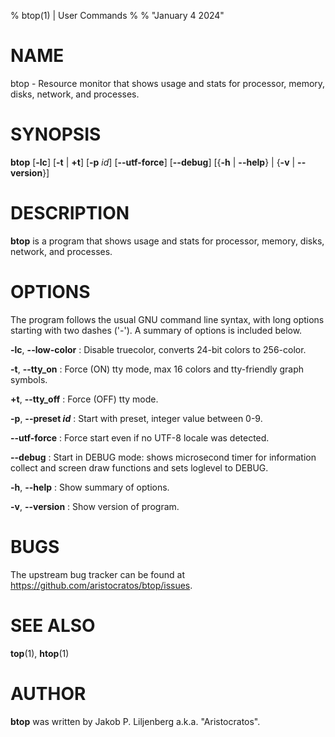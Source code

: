 % btop(1) | User Commands
%
% "January  4 2024"

# NAME

btop - Resource monitor that shows usage and stats for processor, memory, disks, network, and processes.

# SYNOPSIS

**btop** [**-lc**] [**-t** | **+t**] [**-p** _id_] [**\-\-utf-force**]
         [**\-\-debug**] [{**-h** | **\-\-help**} | {**-v** | **\-\-version**}]

# DESCRIPTION

**btop** is a program that shows usage and stats for processor, memory, disks, network, and processes.

# OPTIONS

The program follows the usual GNU command line syntax, with long options
starting with two dashes ('-'). A summary of options is included below.

**-lc**, **\-\-low-color**
:   Disable truecolor, converts 24-bit colors to 256-color.

**-t**, **\-\-tty_on**
:   Force (ON) tty mode, max 16 colors and tty-friendly graph symbols.

**+t**, **\-\-tty_off**
:   Force (OFF) tty mode.

**-p**, **\-\-preset _id_**
:   Start with preset, integer value between 0-9.

**\-\-utf-force**
:   Force start even if no UTF-8 locale was detected.

**\-\-debug**
:   Start in DEBUG mode: shows microsecond timer for information collect and screen draw functions and sets loglevel to DEBUG.

**-h**, **\-\-help**
:   Show summary of options.

**-v**, **\-\-version**
:   Show version of program.

# BUGS

The upstream bug tracker can be found at https://github.com/aristocratos/btop/issues.

# SEE ALSO

**top**(1), **htop**(1)

# AUTHOR

**btop** was written by Jakob P. Liljenberg a.k.a. "Aristocratos".
